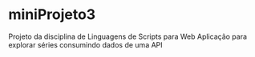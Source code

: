 # miniProjeto3
Projeto da disciplina de Linguagens de Scripts para Web
Aplicação para explorar séries consumindo dados de uma API
